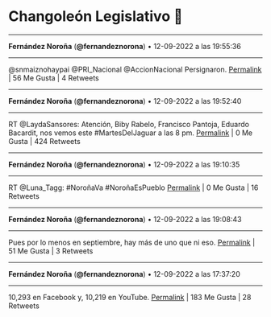 # Changoleón Legislativo 🙈
*****
**Fernández Noroña** (**@fernandeznorona**) • 12-09-2022 a las 19:55:36
*****
@snmaiznohaypai @PRI_Nacional @AccionNacional Persignaron.
[Permalink](https://twitter.com/fernandeznorona/status/1569535241441738755) | 56 Me Gusta | 4 Retweets
*****
**Fernández Noroña** (**@fernandeznorona**) • 12-09-2022 a las 19:52:40
*****
RT @LaydaSansores: Atención, Biby Rabelo, Francisco Pantoja, Eduardo Bacardit, nos vemos este #MartesDelJaguar a las 8 pm.
[Permalink](https://twitter.com/fernandeznorona/status/1569534500220325888) | 0 Me Gusta | 424 Retweets
*****
**Fernández Noroña** (**@fernandeznorona**) • 12-09-2022 a las 19:10:35
*****
RT @Luna_Tagg: #NoroñaVa #NoroñaEsPueblo
[Permalink](https://twitter.com/fernandeznorona/status/1569523912253538307) | 0 Me Gusta | 16 Retweets
*****
**Fernández Noroña** (**@fernandeznorona**) • 12-09-2022 a las 19:08:43
*****
Pues por lo menos en septiembre, hay más de uno que ni eso.
[Permalink](https://twitter.com/fernandeznorona/status/1569523441824399362) | 51 Me Gusta | 3 Retweets
*****
**Fernández Noroña** (**@fernandeznorona**) • 12-09-2022 a las 17:37:20
*****
10,293 en Facebook y, 10,219 en YouTube.
[Permalink](https://twitter.com/fernandeznorona/status/1569500443574939648) | 183 Me Gusta | 28 Retweets